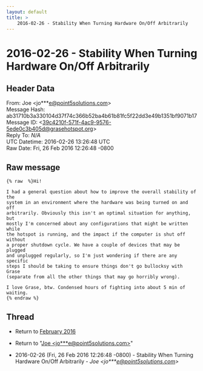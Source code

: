 ```yaml
---
layout: default
title: >
    2016-02-26 - Stability When Turning Hardware On/Off Arbitrarily
---
```


# 2016-02-26 - Stability When Turning Hardware On/Off Arbitrarily

## Header Data

From: Joe \<jo***e@point5solutions.com\><br>
Message Hash: ab31710b3a330104d37f74c366b52ba4b61b81fc5f22dd3e49b1351bf9071b17<br>
Message ID: \<39c4210f-571f-4ac9-9576-5ede0c3b405d@grasehotspot.org\><br>
Reply To: _N/A_<br>
UTC Datetime: 2016-02-26 13:26:48 UTC<br>
Raw Date: Fri, 26 Feb 2016 12:26:48 -0800<br>

## Raw message

```
{% raw  %}Hi!

I had a general question about how to improve the overall stability of the 
system in an environment where the hardware was being turned on and off 
arbitrarily. Obviously this isn't an optimal situation for anything, but 
mostly I'm concerned about any configurations that might be written while 
the hotspot is running, and the impact if the computer is shut off without 
a proper shutdown cycle. We have a couple of devices that may be plugged 
and unplugged regularly, so I'm just wondering if there are any specific 
steps I should be taking to ensure things don't go bullocksy with Grase 
(separate from all the other things that may go horribly wrong).

I love Grase, btw. Condensed hours of fighting into about 5 min of waiting.
{% endraw %}
```

## Thread

+ Return to [February 2016](/archive/2016/02)

+ Return to "[Joe <jo***e<span>@</span>point5solutions.com>](/authors/jo___e_at_point5solutions_com)"

+ 2016-02-26 (Fri, 26 Feb 2016 12:26:48 -0800) - Stability When Turning Hardware On/Off Arbitrarily - _Joe \<jo***e@point5solutions.com\>_


